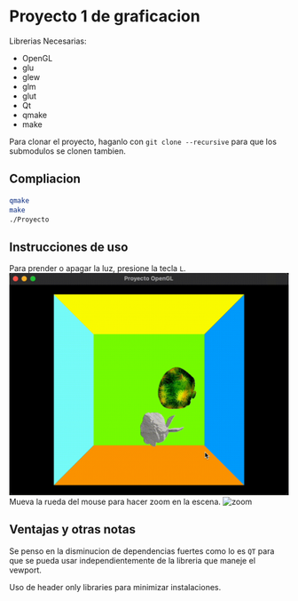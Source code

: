 # Proyecto 1 de graficacion

Librerias Necesarias:

* OpenGL
* glu
* glew
* glm
* glut
* Qt
* qmake
* make

Para clonar el proyecto, haganlo con `git clone --recursive` para que los submodulos se clonen tambien.

## Compliacion

```sh
qmake
make
./Proyecto
```

## Instrucciones de uso

Para prender o apagar la luz, presione la tecla `L`.
![luz](Images/light_on_off.gif)
Mueva la rueda del mouse para hacer zoom en la escena.
![zoom](Images/camera_zoom.gif)

## Ventajas y otras notas

Se penso en la disminucion de dependencias fuertes como lo es `QT` para que se pueda usar independientemente de la libreria que maneje el vewport.

Uso de header only libraries para minimizar instalaciones.
